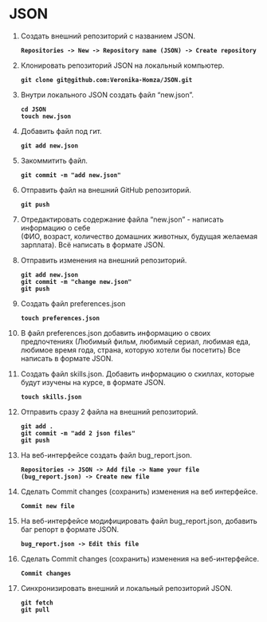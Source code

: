 # JSON

1. Создать внешний репозиторий c названием JSON.                      

   **```Repositories -> New -> Repository name (JSON) -> Create repository```**

2. Клонировать репозиторий JSON на локальный компьютер.     

   **```git clone git@github.com:Veronika-Homza/JSON.git```**   

3. Внутри локального JSON создать файл “new.json”.           

   **```cd JSON```<br>** 
   **```touch new.json```**                                                                                                

4. Добавить файл под гит.                                  

   **```git add new.json```**
   
5. Закоммитить файл.                                         

    **```git commit -m "add new.json"```**

6. Отправить файл на внешний GitHub репозиторий.           

    **```git push```**

7. Отредактировать содержание файла “new.json” - написать информацию о себе                       
   (ФИО, возраст, количество домашних животных, будущая желаемая зарплата).
   Всё написать в формате JSON.

8. Отправить изменения на внешний репозиторий.              
   
   **```git add new.json```<br>**
   **```git commit -m "change new.json"```<br>**
   **```git push```**

9. Создать файл preferences.json                         

   **```touch preferences.json```**

10. В файл preferences.json добавить информацию о своих предпочтениях 
    (Любимый фильм, любимый сериал, любимая еда, любимое время года, страна, которую хотели бы посетить) 
    Все написать в формате JSON.


11. Создать файл skills.json. Добавить информацию о скиллах, которые будут изучены на курсе, в формате JSON.
                              
    **```touch skills.json```**                                    

12. Отправить сразу 2 файла на внешний репозиторий.           
  
    **```git add .```<br>** 
    **```git commit -m "add 2 json files"```<br>**
    **```git push```**

13. На веб-интерфейсе создать файл bug_report.json.  
       
    **```Repositories -> JSON -> Add file -> Name your file (bug_report.json) -> Create new file```**
       
14. Сделать Commit changes (сохранить) изменения на веб интерфейсе. 
       
    **```Commit new file```**

15. На веб-интерфейсе модифицировать файл bug_report.json, добавить баг репорт в формате JSON. 
      
	  **```bug_report.json -> Edit this file```**

16. Сделать Commit changes (сохранить) изменения на веб-интерфейсе.
       
    **```Commit changes```**

17. Синхронизировать внешний и локальный репозиторий JSON.     

    **```git fetch```<br>**
    **```git pull```**

# 
